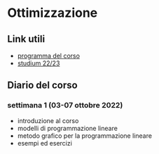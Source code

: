 # Ottimizzazione

[programma del corso]: http://web.dmi.unict.it/corsi/lm-18/insegnamenti?seuid=A9E0E661-8210-4D64-A4D0-358E1D6E0117
[studium 22/23]: https://studium.unict.it/dokeos/2023/courses/15178C4598BDA355/

## Link utili

- [programma del corso][]
- [studium 22/23][]

## Diario del corso

### settimana 1 (03-07 ottobre 2022)

- introduzione al corso
- modelli di programmazione lineare
- metodo grafico per la programmazione lineare
- esempi ed esercizi
